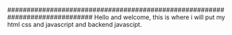 ##############################################################################
Hello and welcome, this is where i will put my html css and javascript
and backend javascipt.


